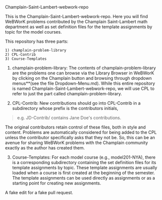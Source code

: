 Champlain-Saint-Lambert-webwork-repo

This is the Champlain-Saint-Lambert-webwork-repo. Here you will find WeBWorK problems contributed by the Champlain Saint-Lambert math department as well as set definition files for the template assignments by topic for the model courses.

This repository has three parts:

    1) champlain-problem-library
    2) CPL-Contrib
    3) Course-Templates

1) champlain-problem-library:
The contents of champlain-problem-library are the problems one can browse via the Library Browser in WeBWorK by clicking on the Champlain button and browsing through dropdown menus**(see the file Dropdown-Menu.md). While this entire repository is named Champlain-Saint-Lambert-webwork-repo, we will use CPL to refer to just the part called champlain-problem-library.

2) CPL-Contrib:
New contributions should go into CPL-Contrib in a subdirectory whose prefix is the contributors initials, 

> e.g. JD-Contrib/ contains Jane Doe's contributions.

The original contributors retain control of these files, both in style and content. Problems are automatically considered for being added to the CPL unless the contributor specifically asks that they not be. So, this can be an avenue for sharing WeBWorK problems with the Champlain community exactly as the author has created them.

3) Course-Templates:
For each model course (e.g., model201-NYA), there is a corresponding subdirectory containing the set definition files for its template assignments by topic. These template assignments are usually loaded when a course is first created at the beginning of the semester. The template assignments can be used directly as assignments or as a starting point for creating new assignments.

A fake edit for a fake pull request.
